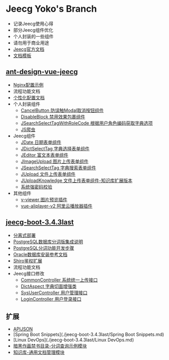# Jeecg Yoko's Branch

* 记录Jeecg使用心得
* 部分Jeecg组件优化
* 个人封装的一些组件
* 请勿用于商业用途
* [Jeecg官方文档](https://www.kancloud.cn/zhangdaiscott/jeecg-boot/2043972)
* [文档模板](./Template.md)

## [ant-design-vue-jeecg](https://github.com/yoko-murasame/ant-design-vue-jeecg)

* [Nginx配置示例](./ant-design-vue-jeecg/Nginx配置示例.md)
* 流程功能文档
* [个性化配置文档](./ant-design-vue-jeecg/个性化配置文档.md)
* 个人封装组件
  * [CancelButton 防误触Modal取消按钮组件](./ant-design-vue-jeecg/CancelButton.md)
  * [DisableBlock 禁用效果包裹组件](./ant-design-vue-jeecg/禁用效果包裹组件.md)
  * [JSearchSelectTagWithRoleCode 根据用户角色编码获取字典选项](./ant-design-vue-jeecg/JSearchSelectTagWithRoleCode.md)
  * [JS爬虫](./ant-design-vue-jeecg/JS爬虫.md)
* Jeecg组件
  * [JDate 日期表单组件](./ant-design-vue-jeecg/JDate.md)
  * [JDictSelectTag 字典选择表单组件](./ant-design-vue-jeecg/JDictSelectTag.md)
  * [JEditor 富文本表单组件](./ant-design-vue-jeecg/JEditor.md)
  * [JImageUpload 图片上传表单组件](./ant-design-vue-jeecg/JImageUpload.md)
  * [JSearchSelectTag 字典搜索表单组件](./ant-design-vue-jeecg/JSearchSelectTag.md)
  * [JUpload 文件上传表单组件](./ant-design-vue-jeecg/JUpload.md)
  * [JUploadKnowledge 文件上传表单组件-知识库扩展版本](./ant-design-vue-jeecg/JUploadKnowledge.md)
  * [系统强密码校验](./ant-design-vue-jeecg/系统强密码校验.md)
* 其他组件
  * [v-viewer 图片预览插件](./ant-design-vue-jeecg/V-Viewer.md)
  * [vue-aliplayer-v2 阿里云播放器插件](./ant-design-vue-jeecg/vue-aliplayer-v2.md)

## [jeecg-boot-3.4.3last](https://github.com/yoko-murasame/jeecg-boot)

* [分离式部署](./jeecg-boot-3.4.3last/分离式部署.md)
* [PostgreSQL数据库分词版集成说明](./jeecg-boot-3.4.3last/PostgreSQL数据库分词版集成说明.md)
* [PostgreSQL分词功能开发步骤](./jeecg-boot-3.4.3last/PostgreSQL分词功能开发步骤.md)
* [Oracle数据库安装参考文档](./jeecg-boot-3.4.3last/Oracle数据库安装参考文档.md)
* [Shiro鉴权扩展](./jeecg-boot-3.4.3last/Shiro鉴权扩展.md)
* 流程功能文档
* Jeecg接口修改
  * [CommonController 系统统一上传接口](./jeecg-boot-3.4.3last/CommonController.md)
  * [DictAspect 字典切面增强类](./jeecg-boot-3.4.3last/DictAspect.md)
  * [SysUserController 用户管理接口](./jeecg-boot-3.4.3last/SysUserController.md)
  * [LoginController 用户登录接口](./jeecg-boot-3.4.3last/LoginController.md)

## 扩展

* [APIJSON](./external/APIJSON.md)
* [Spring Boot Snippets](./jeecg-boot-3.4.3last/Spring Boot Snippets.md)
* [Linux DevOps](./jeecg-boot-3.4.3last/Linux DevOps.md)
* [暗黑作画禁书目录-分词查询示例模块](./external/暗黑作画禁书目录.md)
* [知识库-通用文档管理模块](./external/知识库.md)
